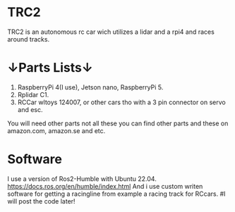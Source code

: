 # TRC2

TRC2 is an autonomous rc car wich utilizes a lidar and a rpi4 and races around tracks.

# ↓Parts Lists↓

1. RaspberryPi 4(I use), Jetson nano, RaspberryPi 5.
2. Rplidar C1.
3. RCCar wltoys 124007, or other cars tho with a 3 pin connector on servo and esc.

You will need other parts not all these you can find other parts and these on amazon.com, amazon.se and etc.

# Software

I use a version of Ros2-Humble with Ubuntu 22.04. https://docs.ros.org/en/humble/index.html
And i use custom writen software for getting a racingline from example a racing track for RCcars. #I will post the code later!
